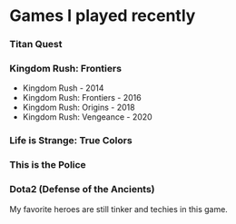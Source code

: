 # Games I played recently

### Titan Quest

### Kingdom Rush: Frontiers

* Kingdom Rush - 2014
* Kingdom Rush: Frontiers - 2016
* Kingdom Rush: Origins - 2018
* Kingdom Rush: Vengeance - 2020

### Life is Strange: True Colors

### This is the Police 

### Dota2 \(Defense of the Ancients\)

My favorite heroes are still tinker and techies in this game.


